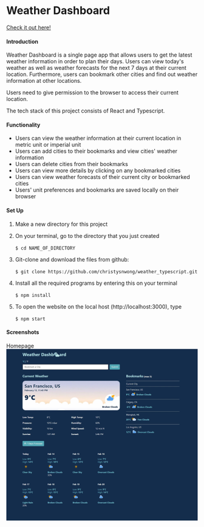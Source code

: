 # Weather Dashboard
[Check it out here!](https://cw-weather.netlify.app/)

#### Introduction

Weather Dashboard is a single page app that allows users to get the latest weather information in order to plan their days. Users can view today's weather as well as weather forecasts for the next 7 days at their current location. Furthermore, users can bookmark other cities and find out weather information at other locations.

Users need to give permission to the browser to access their current location.

The tech stack of this project consists of React and Typescript.

#### Functionality

* Users can view the weather information at their current location in metric unit or imperial unit
* Users can add cities to their bookmarks and view cities' weather information
* Users can delete cities from their bookmarks
* Users can view more details by clicking on any bookmarked cities
* Users can view weather forecasts of their current city or bookmarked cities
* Users' unit preferences and bookmarks are saved locally on their browser

#### Set Up

1. Make a new directory for this project
2. On your terminal, go to the directory that you just created

    `$ cd NAME_OF_DIRECTORY`

3. Git-clone and download the files from github:
    
    `$ git clone https://github.com/christysnwong/weather_typescript.git`

4. Install all the required programs by entering this on your terminal
    
    `$ npm install` 

5. To open the website on the local host (http://localhost:3000), type 
    
    `$ npm start`

#### Screenshots

Homepage
!["Homepage"](public/screenshots/homepage.JPG)